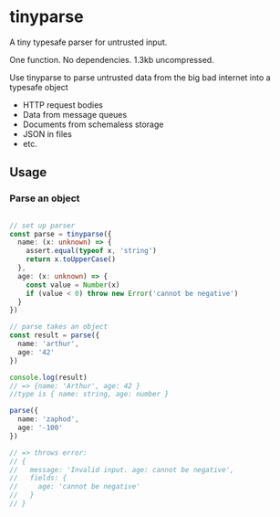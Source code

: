# tinyparse

A tiny typesafe parser for untrusted input.

One function. No dependencies. 1.3kb uncompressed.

Use tinyparse to parse untrusted data from the big bad internet into a typesafe object
- HTTP request bodies
- Data from message queues
- Documents from schemaless storage
- JSON in files
- etc.


## Usage


### Parse an object
```typescript

// set up parser
const parse = tinyparse({
  name: (x: unknown) => {
    assert.equal(typeof x, 'string')
    return x.toUpperCase()
  },
  age: (x: unknown) => {
    const value = Number(x)
    if (value < 0) throw new Error('cannot be negative')
  }
})

// parse takes an object
const result = parse({
  name: 'arthur',
  age: '42'
})

console.log(result)
// => {name: 'Arthur', age: 42 }
//type is { name: string, age: number }

parse({
  name: 'zaphod',
  age: '-100'
})

// => throws error:
// {
//   message: 'Invalid input. age: cannot be negative',
//   fields: {
//     age: 'cannot be negative'
//   }
// }
```


